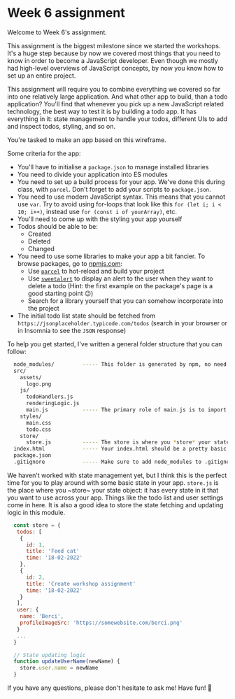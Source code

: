 # Week 6 assignment

Welcome to Week 6's assignment.

This assignment is the biggest milestone since we started the workshops. It's a huge step because by now we covered most things that you need to know in order to become a JavaScript developer. Even though we mostly had high-level overviews of JavaScript concepts, by now you know how to set up an entire project.

This assignment will require you to combine everything we covered so far into one relatively large application. And what other app to build, than a todo application? You'll find that whenever you pick up a new JavaScript related technology, the best way to test it is by building a todo app. It has everything in it: state management to handle your todos, different UIs to add and inspect todos, styling, and so on.

You're tasked to make an app based on this wireframe.

Some criteria for the app:
- You'll have to initialise a `package.json` to manage installed libraries
- You need to divide your application into ES modules
- You need to set up a build process for your app. We've done this during class, with `parcel`. Don't forget to add your scripts to `package.json`.
- You need to use modern JavaScript syntax. This means that you cannot use `var`. Try to avoid using for-loops that look like this `for (let i; i < 10; i++)`, instead use `for (const i of yourArray)`, etc.
- You'll need to come up with the styling your app yourself
- Todos should be able to be:
  - Created
  - Deleted
  - Changed
- You need to use some libraries to make your app a bit fancier. To browse packages, go to [npmjs.com](https://npmjs.com):
  - Use [`parcel`](https://www.npmjs.com/package/parcel) to hot-reload and build your project
  - Use [`sweetalert`](https://www.npmjs.com/package/sweetalert) to display an alert to the user when they want to delete a todo (Hint: the first example on the package's page is a good starting point 😉)
  - Search for a library yourself that you can somehow incorporate into the project
- The initial todo list state should be fetched from `https://jsonplaceholder.typicode.com/todos` (search in your browser or in Insomnia to see the `JSON` response)

To help you get started, I've written a general folder structure that you can follow:

```bash
  node_modules/         ----- This folder is generated by npm, no need to ever touch it
  src/
    assets/
      logo.png
    js/
      todoHandlers.js
      renderingLogic.js
      main.js           ----- The primary role of main.js is to import values from other .js files
    styles/
      main.css
      todo.css
    store/
      store.js          ----- The store is where you *store* your state
  index.html            ----- Your index.html should be a pretty basic file, that imports main.js
  package.json
  .gitignore            ----- Make sure to add node_modules to .gitignore!
```

We haven't worked with state management yet, but I think this is the perfect time for you to play around with some basic state in your app. `store.js` is the place where you ~store~ your state object: it has every state in it that you want to use across your app. Things like the todo list and user settings come in here. It is also a good idea to store the state fetching and updating logic in this module.

```javascript
  const store = {
   todos: [
    {
      id: 1,
      title: 'Feed cat'
      time: '18-02-2022'
    },
    {
      id: 2,
      title: 'Create workshop assignment'
      time: '18-02-2022'
    }
   ],
   user: {
    name: 'Berci',
    profileImageSrc: 'https://somewebsite.com/berci.png'
   }
   ...
  }

  // State updating logic
  function updateUserName(newName) {
    store.user.name = newName
  }
```

If you have any questions, please don't hesitate to ask me!
Have fun! 🦧